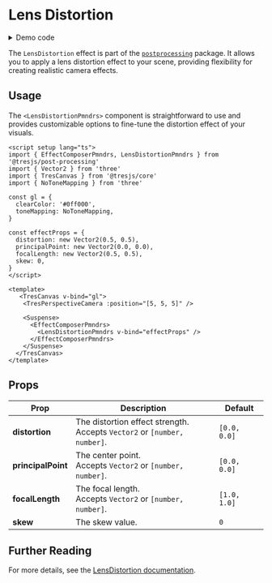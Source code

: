 # Lens Distortion

<DocsDemoGUI>
  <LensDistortionDemo />
</DocsDemoGUI>

<details>
  <summary>Demo code</summary>

  <<< @/.vitepress/theme/components/pmdrs/LensDistortionDemo.vue{0}
</details>

The `LensDistortion` effect is part of the [`postprocessing`](https://pmndrs.github.io/postprocessing/public/docs/class/src/effects/LensDistortionEffect.js~LensDistortionEffect.html) package. It allows you to apply a lens distortion effect to your scene, providing flexibility for creating realistic camera effects.

## Usage

The `<LensDistortionPmndrs>` component is straightforward to use and provides customizable options to fine-tune the distortion effect of your visuals.

```vue{2,12-17,24-28}
<script setup lang="ts">
import { EffectComposerPmndrs, LensDistortionPmndrs } from '@tresjs/post-processing'
import { Vector2 } from 'three'
import { TresCanvas } from '@tresjs/core'
import { NoToneMapping } from 'three'

const gl = {
  clearColor: '#0ff000',
  toneMapping: NoToneMapping,
}

const effectProps = {
  distortion: new Vector2(0.5, 0.5),
  principalPoint: new Vector2(0.0, 0.0),
  focalLength: new Vector2(0.5, 0.5),
  skew: 0,
}
</script>

<template>
   <TresCanvas v-bind="gl">
    <TresPerspectiveCamera :position="[5, 5, 5]" />

    <Suspense>
      <EffectComposerPmndrs>
        <LensDistortionPmndrs v-bind="effectProps" />
      </EffectComposerPmndrs>
    </Suspense>
  </TresCanvas>
</template>
```

## Props

| Prop           | Description                                                                                                                                                                  | Default                  |
| -------------- | ---------------------------------------------------------------------------------------------------------------------------------------------------------------------------- | ------------------------ |
| **distortion** | The distortion effect strength. <br> Accepts `Vector2` or `[number, number]`.                                                                                                      | `[0.0, 0.0]`             |
| **principalPoint** | The center point. <br> Accepts `Vector2` or `[number, number]`.                                                                                                               | `[0.0, 0.0]`             |
| **focalLength** | The focal length. <br> Accepts `Vector2` or `[number, number]`.                                                                                                                  | `[1.0, 1.0]`             |
| **skew**        | The skew value.                                                                                                                                               | `0`                      |

## Further Reading

For more details, see the [LensDistortion documentation](https://pmndrs.github.io/postprocessing/public/docs/class/src/effects/LensDistortionEffect.js~LensDistortionEffect.html).
